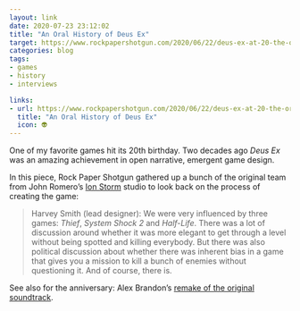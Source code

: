 ```yaml
---
layout: link
date: 2020-07-23 23:12:02
title: "An Oral History of Deus Ex"
target: https://www.rockpapershotgun.com/2020/06/22/deus-ex-at-20-the-oral-history-of-a-pivotal-pc-game/
categories: blog
tags:
- games
- history
- interviews

links:
- url: https://www.rockpapershotgun.com/2020/06/22/deus-ex-at-20-the-oral-history-of-a-pivotal-pc-game/
  title: "An Oral History of Deus Ex"
  icon: 👽
---
```


One of my favorite games hit its 20th birthday. Two decades ago _Deus Ex_ was an amazing achievement in open narrative, emergent game design.

In this piece, Rock Paper Shotgun gathered up a bunch of the original team from John Romero’s [Ion Storm](https://en.wikipedia.org/wiki/Ion_Storm "Ion Storm") studio to look back on the process of creating the game:

> Harvey Smith (lead designer): We were very influenced by three games: _Thief_, _System Shock 2_ and _Half-Life_. There was a lot of discussion around whether it was more elegant to get through a level without being spotted and killing everybody. But there was also political discussion about whether there was inherent bias in a game that gives you a mission to kill a bunch of enemies without questioning it. And of course, there is.

See also for the anniversary: Alex Brandon’s [remake of the original soundtrack](/post/conspiravision/ "Conspiravision").
